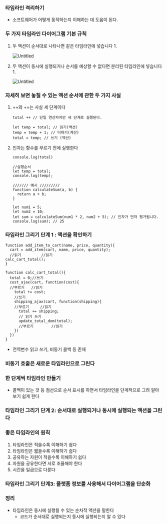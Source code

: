 ### 타임라인 격리하기

- 소프트웨어가 어떻게 동작하는지 이해하는 데 도움이 된다.

### 두 가지 타임라인 다이어그램 기본 규칙

1. 두 액션이 순서대로 나타나면 같은 타임라인에 넣습니다
    1. 
    
    ![Untitled](https://prod-files-secure.s3.us-west-2.amazonaws.com/9b5a0686-6d4e-4e89-83d5-40115fd3a0d8/f47afb8f-7d48-4eb6-98ef-282594ed95a0/Untitled.png)
    
2. 두 액션이 동시에 실행되거나 순서를 예상할 수 없다면 분리된 타임라인에 넣습니다
    1. 
    
    ![Untitled](https://prod-files-secure.s3.us-west-2.amazonaws.com/9b5a0686-6d4e-4e89-83d5-40115fd3a0d8/e54475e6-cc6d-4444-93c6-ab0ab5e87924/Untitled.png)
    

### 자세히 보면 놓칠 수 있는 액션 순서에 관한 두 가지 사실

1. ++와 +=는 사실 세 단계이다
    
    ```tsx
    total ++ // 단일 연산자지만 세 단계로 실행된다.
    
    let temp = total; // 읽기(액션)
    temp = temp + 1; // 더하기(계산)
    total = temp; // 쓰기 (액션)
    ```
    
2. 인자는 함수를 부르기 전에 실행한다
    
    ```tsx
    console.log(total) 
    
    //실행순서
    let temp = total;
    console.log(temp);
    
    /////// 예시 /////////
    function calculateSum(a, b) {
      return a + b;
    }
    
    let num1 = 5;
    let num2 = 10;
    let sum = calculateSum(num1 * 2, num2 + 5); // 인자가 먼저 평가됩니다.
    console.log(sum); // 25
    
    ```
    

### 타임라인 그리기 단계 1 : 액션을 확인하기

```tsx
function add_item_to_cart(name, price, quantity){
  cart = add_item(cart, name, price, quantity);
  //읽기         //읽기 
calc_cart_total();
}

function calc_cart_total(){
  total = 0;//쓰기
  cost_ajax(cart, function(cost){
  //부르기   //읽기  
    total += cost;
    //쓰기 
    shipping_ajax(cart, function(shipping){
    //부르기     //읽기
      total += shipping;
      // 읽기 쓰기 
      update_total_dom(total); 
      //부르기        //읽기
    })
  })
}
```

- 전역변수 읽고 쓰기, 비동기 콜백 등 존재

### 비동기 호출은 새로운 타임라인으로 그린다

### 한 단계씩 타임라인 만들기

- 콜백이 있는 것 등 점선으로 순서 표시를 하면서 타임라인을 단계적으로 그려 알아보기 쉽게 한다

### 타임라인 그리기 단계 2: 순서대로 실행되거나 동시에 실행되는 액션을 그린다

### 좋은 타임라인의 원칙

1. 타임라인은 적을수록 이해하기 쉽다
2. 타임라인은 짧을수록 이해하기 쉽다
3. 공유하는 자원이 적을수록 이해하기 쉽다
4. 자원을 공유한다면 서로 조율해야 한다
5. 시간을 일급으로 다룬다

### 타임라인 그리기 단계3: 플랫폼 정보를 사용해서 다이어그램을 단순화

### 정리

- 타임라인은 동시에 실행될 수 있는 순차적 액션을 말한다
    - 코드가 순서대로 실행되는지 동시에 실행되는지 알 수 있다